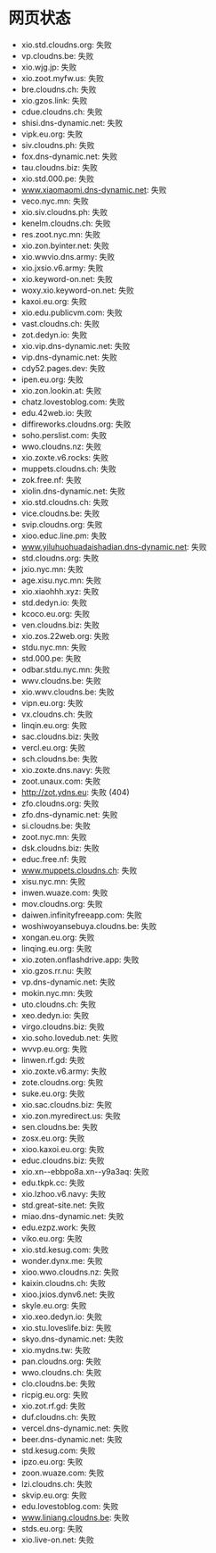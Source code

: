 # 网页状态
- xio.std.cloudns.org: 失败
- vp.cloudns.be: 失败
- xio.wjg.jp: 失败
- xio.zoot.myfw.us: 失败
- bre.cloudns.ch: 失败
- xio.gzos.link: 失败
- cdue.cloudns.ch: 失败
- shisi.dns-dynamic.net: 失败
- vipk.eu.org: 失败
- siv.cloudns.ph: 失败
- fox.dns-dynamic.net: 失败
- tau.cloudns.biz: 失败
- xio.std.000.pe: 失败
- www.xiaomaomi.dns-dynamic.net: 失败
- veco.nyc.mn: 失败
- xio.siv.cloudns.ph: 失败
- kenelm.cloudns.ch: 失败
- res.zoot.nyc.mn: 失败
- xio.zon.byinter.net: 失败
- xio.wwvio.dns.army: 失败
- xio.jxsio.v6.army: 失败
- xio.keyword-on.net: 失败
- woxy.xio.keyword-on.net: 失败
- kaxoi.eu.org: 失败
- xio.edu.publicvm.com: 失败
- vast.cloudns.ch: 失败
- zot.dedyn.io: 失败
- xio.vip.dns-dynamic.net: 失败
- vip.dns-dynamic.net: 失败
- cdy52.pages.dev: 失败
- ipen.eu.org: 失败
- xio.zon.lookin.at: 失败
- chatz.lovestoblog.com: 失败
- edu.42web.io: 失败
- diffireworks.cloudns.org: 失败
- soho.perslist.com: 失败
- wwo.cloudns.nz: 失败
- xio.zoxte.v6.rocks: 失败
- muppets.cloudns.ch: 失败
- zok.free.nf: 失败
- xiolin.dns-dynamic.net: 失败
- xio.std.cloudns.ch: 失败
- vice.cloudns.be: 失败
- svip.cloudns.org: 失败
- xioo.educ.line.pm: 失败
- www.yiluhuohuadaishadian.dns-dynamic.net: 失败
- std.cloudns.org: 失败
- jxio.nyc.mn: 失败
- age.xisu.nyc.mn: 失败
- xio.xiaohhh.xyz: 失败
- std.dedyn.io: 失败
- kcoco.eu.org: 失败
- ven.cloudns.biz: 失败
- xio.zos.22web.org: 失败
- stdu.nyc.mn: 失败
- std.000.pe: 失败
- odbar.stdu.nyc.mn: 失败
- wwv.cloudns.be: 失败
- xio.wwv.cloudns.be: 失败
- vipn.eu.org: 失败
- vx.cloudns.ch: 失败
- linqin.eu.org: 失败
- sac.cloudns.biz: 失败
- vercl.eu.org: 失败
- sch.cloudns.be: 失败
- xio.zoxte.dns.navy: 失败
- zoot.unaux.com: 失败
- http://zot.ydns.eu: 失败 (404)
- zfo.cloudns.org: 失败
- zfo.dns-dynamic.net: 失败
- si.cloudns.be: 失败
- zoot.nyc.mn: 失败
- dsk.cloudns.biz: 失败
- educ.free.nf: 失败
- www.muppets.cloudns.ch: 失败
- xisu.nyc.mn: 失败
- inwen.wuaze.com: 失败
- mov.cloudns.org: 失败
- daiwen.infinityfreeapp.com: 失败
- woshiwoyansebuya.cloudns.be: 失败
- xongan.eu.org: 失败
- linqing.eu.org: 失败
- xio.zoten.onflashdrive.app: 失败
- xio.gzos.rr.nu: 失败
- vp.dns-dynamic.net: 失败
- mokin.nyc.mn: 失败
- uto.cloudns.ch: 失败
- xeo.dedyn.io: 失败
- virgo.cloudns.biz: 失败
- xio.soho.lovedub.net: 失败
- wvvp.eu.org: 失败
- linwen.rf.gd: 失败
- xio.zoxte.v6.army: 失败
- zote.cloudns.org: 失败
- suke.eu.org: 失败
- xio.sac.cloudns.biz: 失败
- xio.zon.myredirect.us: 失败
- sen.cloudns.be: 失败
- zosx.eu.org: 失败
- xioo.kaxoi.eu.org: 失败
- educ.cloudns.biz: 失败
- xio.xn--ebbpo8a.xn--y9a3aq: 失败
- edu.tkpk.cc: 失败
- xio.lzhoo.v6.navy: 失败
- std.great-site.net: 失败
- miao.dns-dynamic.net: 失败
- edu.ezpz.work: 失败
- viko.eu.org: 失败
- xio.std.kesug.com: 失败
- wonder.dynx.me: 失败
- xioo.wwo.cloudns.nz: 失败
- kaixin.cloudns.ch: 失败
- xioo.jxios.dynv6.net: 失败
- skyle.eu.org: 失败
- xio.xeo.dedyn.io: 失败
- xio.stu.loveslife.biz: 失败
- skyo.dns-dynamic.net: 失败
- xio.mydns.tw: 失败
- pan.cloudns.org: 失败
- wwo.cloudns.ch: 失败
- clo.cloudns.be: 失败
- ricpig.eu.org: 失败
- xio.zot.rf.gd: 失败
- duf.cloudns.ch: 失败
- vercel.dns-dynamic.net: 失败
- beer.dns-dynamic.net: 失败
- std.kesug.com: 失败
- ipzo.eu.org: 失败
- zoon.wuaze.com: 失败
- lzi.cloudns.ch: 失败
- skvip.eu.org: 失败
- edu.lovestoblog.com: 失败
- www.liniang.cloudns.be: 失败
- stds.eu.org: 失败
- xio.live-on.net: 失败
